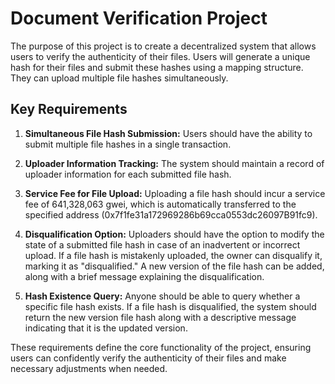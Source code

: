 # Document Verification Project

The purpose of this project is to create a decentralized system that allows users to verify the authenticity of their files. Users will generate a unique hash for their files and submit these hashes using a mapping structure. They can upload multiple file hashes simultaneously.

## Key Requirements

1. **Simultaneous File Hash Submission:** Users should have the ability to submit multiple file hashes in a single transaction.

2. **Uploader Information Tracking:** The system should maintain a record of uploader information for each submitted file hash.

3. **Service Fee for File Upload:** Uploading a file hash should incur a service fee of 641,328,063 gwei, which is automatically transferred to the specified address (0x7f1fe31a172969286b69cca0553dc26097B91fc9).

4. **Disqualification Option:** Uploaders should have the option to modify the state of a submitted file hash in case of an inadvertent or incorrect upload. If a file hash is mistakenly uploaded, the owner can disqualify it, marking it as "disqualified." A new version of the file hash can be added, along with a brief message explaining the disqualification.

5. **Hash Existence Query:** Anyone should be able to query whether a specific file hash exists. If a file hash is disqualified, the system should return the new version file hash along with a descriptive message indicating that it is the updated version.

These requirements define the core functionality of the project, ensuring users can confidently verify the authenticity of their files and make necessary adjustments when needed.
